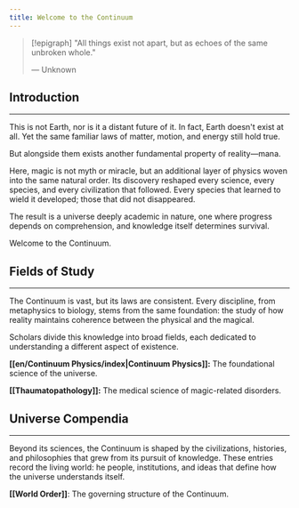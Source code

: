 ```yaml
---
title: Welcome to the Continuum
---
```

> [!epigraph]
> "All things exist not apart, but as echoes of the same unbroken whole."
> 
> — Unknown
## Introduction
---
This is not Earth, nor is it a distant future of it. In fact, Earth doesn't exist at all. Yet the same familiar laws of matter, motion, and energy still hold true. 

But alongside them exists another fundamental property of reality—mana.

Here, magic is not myth or miracle, but an additional layer of physics woven into the same natural order. Its discovery reshaped every science, every species, and every civilization that followed. Every species that learned to wield it developed; those that did not disappeared. 

The result is a universe deeply academic in nature, one where progress depends on comprehension, and knowledge itself determines survival.

Welcome to the Continuum. 
## Fields of Study
---
The Continuum is vast, but its laws are consistent. Every discipline, from metaphysics to biology, stems from the same foundation: the study of how reality maintains coherence between the physical and the magical.

Scholars divide this knowledge into broad fields, each dedicated to understanding a different aspect of existence.

**[[en/Continuum Physics/index|Continuum Physics]]:** 
The foundational science of the universe.

**[[Thaumatopathology]]:**
The medical science of magic-related disorders.
## Universe Compendia
---
Beyond its sciences, the Continuum is shaped by the civilizations, histories, and philosophies that grew from its pursuit of knowledge. These entries record the living world: he people, institutions, and ideas that define how the universe understands itself.

**[[World Order]]**:
The governing structure of the Continuum.